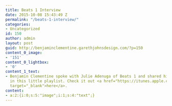 ```yaml
---
title: Beats 1 Interview
date: 2015-10-08 15:43:49 Z
permalink: "/beats-1-interview/"
categories:
- Uncategorized
id: 150
author: admin
layout: post
guid: http://benjaminclementine.garethjohnsdesign.com/?p=150
content_0_image:
- '151'
content_0_lightbox:
- '0'
content_1_text:
- Benjamin Clementine spoke with Julie Adenuga of Beats 1 and shared his music influences
  in this little playlist. Check it out <a href="https://itunes.apple.com/gb/playlist/benjamin-clementines-bohemian/idpl.706bc2fb71bd4d8eb48641966f238a0c"
  target="_blank">here</a>.
content:
- a:2:{i:0;s:5:"image";i:1;s:4:"text";}
---
```


